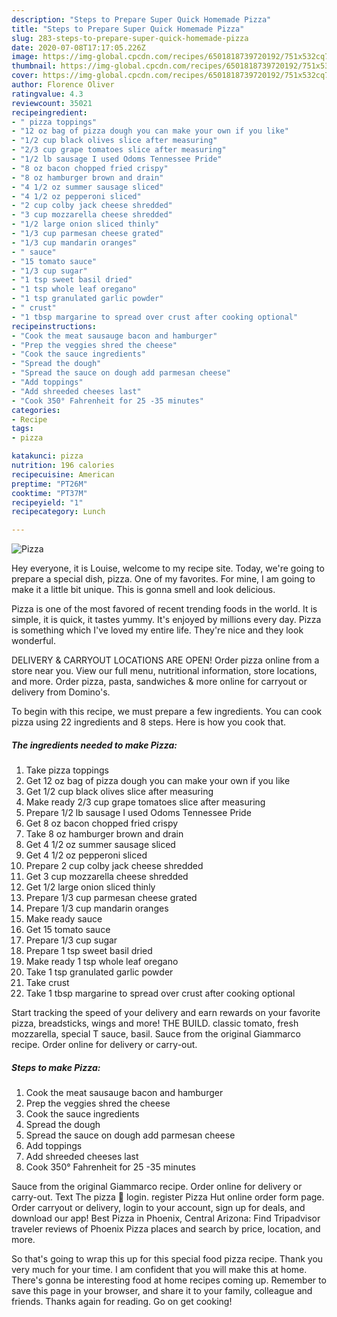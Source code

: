 ```yaml
---
description: "Steps to Prepare Super Quick Homemade Pizza"
title: "Steps to Prepare Super Quick Homemade Pizza"
slug: 283-steps-to-prepare-super-quick-homemade-pizza
date: 2020-07-08T17:17:05.226Z
image: https://img-global.cpcdn.com/recipes/6501818739720192/751x532cq70/pizza-recipe-main-photo.jpg
thumbnail: https://img-global.cpcdn.com/recipes/6501818739720192/751x532cq70/pizza-recipe-main-photo.jpg
cover: https://img-global.cpcdn.com/recipes/6501818739720192/751x532cq70/pizza-recipe-main-photo.jpg
author: Florence Oliver
ratingvalue: 4.3
reviewcount: 35021
recipeingredient:
- " pizza toppings"
- "12 oz bag of pizza dough you can make your own if you like"
- "1/2 cup black olives slice after measuring"
- "2/3 cup grape tomatoes slice after measuring"
- "1/2 lb sausage I used Odoms Tennessee Pride"
- "8 oz bacon chopped fried crispy"
- "8 oz hamburger brown and drain"
- "4 1/2 oz summer sausage sliced"
- "4 1/2 oz pepperoni sliced"
- "2 cup colby jack cheese shredded"
- "3 cup mozzarella cheese shredded"
- "1/2 large onion sliced thinly"
- "1/3 cup parmesan cheese grated"
- "1/3 cup mandarin oranges"
- " sauce"
- "15 tomato sauce"
- "1/3 cup sugar"
- "1 tsp sweet basil dried"
- "1 tsp whole leaf oregano"
- "1 tsp granulated garlic powder"
- " crust"
- "1 tbsp margarine to spread over crust after cooking optional"
recipeinstructions:
- "Cook the meat sausauge bacon and hamburger"
- "Prep the veggies shred the cheese"
- "Cook the sauce ingredients"
- "Spread the dough"
- "Spread the sauce on dough add parmesan cheese"
- "Add toppings"
- "Add shreeded cheeses last"
- "Cook 350° Fahrenheit for 25 -35 minutes"
categories:
- Recipe
tags:
- pizza

katakunci: pizza 
nutrition: 196 calories
recipecuisine: American
preptime: "PT26M"
cooktime: "PT37M"
recipeyield: "1"
recipecategory: Lunch

---
```



![Pizza](https://img-global.cpcdn.com/recipes/6501818739720192/751x532cq70/pizza-recipe-main-photo.jpg)

Hey everyone, it is Louise, welcome to my recipe site. Today, we're going to prepare a special dish, pizza. One of my favorites. For mine, I am going to make it a little bit unique. This is gonna smell and look delicious.

Pizza is one of the most favored of recent trending foods in the world. It is simple, it is quick, it tastes yummy. It's enjoyed by millions every day. Pizza is something which I've loved my entire life. They're nice and they look wonderful.

DELIVERY &amp; CARRYOUT LOCATIONS ARE OPEN! Order pizza online from a store near you. View our full menu, nutritional information, store locations, and more. Order pizza, pasta, sandwiches &amp; more online for carryout or delivery from Domino&#39;s.


To begin with this recipe, we must prepare a few ingredients. You can cook pizza using 22 ingredients and 8 steps. Here is how you cook that.

<!--inarticleads1-->

##### The ingredients needed to make Pizza:

1. Take  pizza toppings
1. Get 12 oz bag of pizza dough you can make your own if you like
1. Get 1/2 cup black olives slice after measuring
1. Make ready 2/3 cup grape tomatoes slice after measuring
1. Prepare 1/2 lb sausage I used Odoms Tennessee Pride
1. Get 8 oz bacon chopped fried crispy
1. Take 8 oz hamburger brown and drain
1. Get 4 1/2 oz summer sausage sliced
1. Get 4 1/2 oz pepperoni sliced
1. Prepare 2 cup colby jack cheese shredded
1. Get 3 cup mozzarella cheese shredded
1. Get 1/2 large onion sliced thinly
1. Prepare 1/3 cup parmesan cheese grated
1. Prepare 1/3 cup mandarin oranges
1. Make ready  sauce
1. Get 15 tomato sauce
1. Prepare 1/3 cup sugar
1. Prepare 1 tsp sweet basil dried
1. Make ready 1 tsp whole leaf oregano
1. Take 1 tsp granulated garlic powder
1. Take  crust
1. Take 1 tbsp margarine to spread over crust after cooking optional


Start tracking the speed of your delivery and earn rewards on your favorite pizza, breadsticks, wings and more! THE BUILD. classic tomato, fresh mozzarella, special T sauce, basil. Sauce from the original Giammarco recipe. Order online for delivery or carry-out. 

<!--inarticleads2-->

##### Steps to make Pizza:

1. Cook the meat sausauge bacon and hamburger
1. Prep the veggies shred the cheese
1. Cook the sauce ingredients
1. Spread the dough
1. Spread the sauce on dough add parmesan cheese
1. Add toppings
1. Add shreeded cheeses last
1. Cook 350° Fahrenheit for 25 -35 minutes


Sauce from the original Giammarco recipe. Order online for delivery or carry-out. Text The pizza 🔌 login. register Pizza Hut online order form page. Order carryout or delivery, login to your account, sign up for deals, and download our app! Best Pizza in Phoenix, Central Arizona: Find Tripadvisor traveler reviews of Phoenix Pizza places and search by price, location, and more. 

So that's going to wrap this up for this special food pizza recipe. Thank you very much for your time. I am confident that you will make this at home. There's gonna be interesting food at home recipes coming up. Remember to save this page in your browser, and share it to your family, colleague and friends. Thanks again for reading. Go on get cooking!
